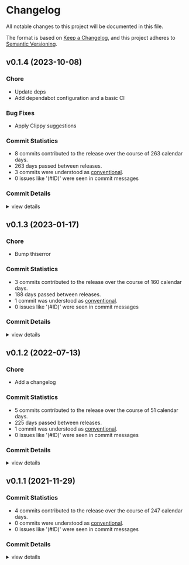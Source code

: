 # Changelog

All notable changes to this project will be documented in this file.

The format is based on [Keep a Changelog](https://keepachangelog.com/en/1.0.0/),
and this project adheres to [Semantic Versioning](https://semver.org/spec/v2.0.0.html).

## v0.1.4 (2023-10-08)

<csr-id-05b6c701052fb782df174add5d00e4885b462848/>
<csr-id-cf8db7e97018fe55a9b43d4efb5d198dcb6f8144/>

### Chore

 - <csr-id-05b6c701052fb782df174add5d00e4885b462848/> Update deps
 - <csr-id-cf8db7e97018fe55a9b43d4efb5d198dcb6f8144/> Add dependabot configuration and a basic CI

### Bug Fixes

 - <csr-id-628f12ab4dce2a7955b80341b1325f2d58c24236/> Apply Clippy suggestions

### Commit Statistics

<csr-read-only-do-not-edit/>

 - 8 commits contributed to the release over the course of 263 calendar days.
 - 263 days passed between releases.
 - 3 commits were understood as [conventional](https://www.conventionalcommits.org).
 - 0 issues like '(#ID)' were seen in commit messages

### Commit Details

<csr-read-only-do-not-edit/>

<details><summary>view details</summary>

 * **Uncategorized**
    - Merge branch 'main' of github.com:tyrylu/zstd_util ([`22d10fa`](https://github.com/tyrylu/zstd_util/commit/22d10fa5df08cb719f2c4a8ed65f94735be283e9))
    - Release zstd_util v0.1.4 ([`3d1d4b8`](https://github.com/tyrylu/zstd_util/commit/3d1d4b834a538eb57e1bc3ddb71ae1a67bb950d9))
    - Apply Clippy suggestions ([`628f12a`](https://github.com/tyrylu/zstd_util/commit/628f12ab4dce2a7955b80341b1325f2d58c24236))
    - Update deps ([`05b6c70`](https://github.com/tyrylu/zstd_util/commit/05b6c701052fb782df174add5d00e4885b462848))
    - Merge pull request #1 from tyrylu/dependabot/github_actions/actions/checkout-4 ([`b16ece4`](https://github.com/tyrylu/zstd_util/commit/b16ece407b66ddaec8b06b84bed14b0127b4e7e0))
    - Bump actions/checkout from 3 to 4 ([`cacf9e5`](https://github.com/tyrylu/zstd_util/commit/cacf9e501a69dc8724898e8eb9de82bbabfbdceb))
    - Run rustfmt ([`910eae3`](https://github.com/tyrylu/zstd_util/commit/910eae3fc0fec32c3bb933bcee4bc26584d64146))
    - Add dependabot configuration and a basic CI ([`cf8db7e`](https://github.com/tyrylu/zstd_util/commit/cf8db7e97018fe55a9b43d4efb5d198dcb6f8144))
</details>

## v0.1.3 (2023-01-17)

<csr-id-4d46d2ba08be620e5cbe45c82f806dacac5889aa/>

### Chore

 - <csr-id-4d46d2ba08be620e5cbe45c82f806dacac5889aa/> Bump thiserror

### Commit Statistics

<csr-read-only-do-not-edit/>

 - 3 commits contributed to the release over the course of 160 calendar days.
 - 188 days passed between releases.
 - 1 commit was understood as [conventional](https://www.conventionalcommits.org).
 - 0 issues like '(#ID)' were seen in commit messages

### Commit Details

<csr-read-only-do-not-edit/>

<details><summary>view details</summary>

 * **Uncategorized**
    - Release zstd_util v0.1.3 ([`d9d2b58`](https://github.com/tyrylu/zstd_util/commit/d9d2b5859744fb1b210a18813afefa8463eaa7a3))
    - Bump zstd_safe ([`d12317f`](https://github.com/tyrylu/zstd_util/commit/d12317f4f5da1b274d8858d274f38b34a1c7aa72))
    - Bump thiserror ([`4d46d2b`](https://github.com/tyrylu/zstd_util/commit/4d46d2ba08be620e5cbe45c82f806dacac5889aa))
</details>

## v0.1.2 (2022-07-13)

<csr-id-07777b424dfdbd742220b9e7ad4afc235251259f/>

### Chore

 - <csr-id-07777b424dfdbd742220b9e7ad4afc235251259f/> Add a changelog

### Commit Statistics

<csr-read-only-do-not-edit/>

 - 5 commits contributed to the release over the course of 51 calendar days.
 - 225 days passed between releases.
 - 1 commit was understood as [conventional](https://www.conventionalcommits.org).
 - 0 issues like '(#ID)' were seen in commit messages

### Commit Details

<csr-read-only-do-not-edit/>

<details><summary>view details</summary>

 * **Uncategorized**
    - Release zstd_util v0.1.2 ([`ed3bc1f`](https://github.com/tyrylu/zstd_util/commit/ed3bc1fa73756fd93d3ca84c3a34fce794ebec6e))
    - Add a changelog ([`07777b4`](https://github.com/tyrylu/zstd_util/commit/07777b424dfdbd742220b9e7ad4afc235251259f))
    - Bump version and update to the 2021 edition ([`93b8234`](https://github.com/tyrylu/zstd_util/commit/93b82349fd9c8ac6aaa2a636d9ddeff8b81ca47a))
    - Make clippy happy ([`e708b17`](https://github.com/tyrylu/zstd_util/commit/e708b178cfc59e0fb5bc5916f485832c41ddac6e))
    - Update dependencies ([`0932a25`](https://github.com/tyrylu/zstd_util/commit/0932a250d5c687b53df3449706f2cb83f076e365))
</details>

## v0.1.1 (2021-11-29)

### Commit Statistics

<csr-read-only-do-not-edit/>

 - 4 commits contributed to the release over the course of 247 calendar days.
 - 0 commits were understood as [conventional](https://www.conventionalcommits.org).
 - 0 issues like '(#ID)' were seen in commit messages

### Commit Details

<csr-read-only-do-not-edit/>

<details><summary>view details</summary>

 * **Uncategorized**
    - Update dependencies ([`38f58ec`](https://github.com/tyrylu/zstd_util/commit/38f58ecfaaac3b979bc7fb20c4d4577163e56353))
    - Specify requirements ([`65d99bd`](https://github.com/tyrylu/zstd_util/commit/65d99bd1466fb77a7b9d2e6c9a63bc74ff4deb81))
    - Initial commit ([`a4e1a6e`](https://github.com/tyrylu/zstd_util/commit/a4e1a6ec817aa90afb20254b55d33c0c68aa1b76))
    - Initial commit ([`5f5387c`](https://github.com/tyrylu/zstd_util/commit/5f5387c700dfe3a44fbe1bb0a17d59996fcb9f14))
</details>

